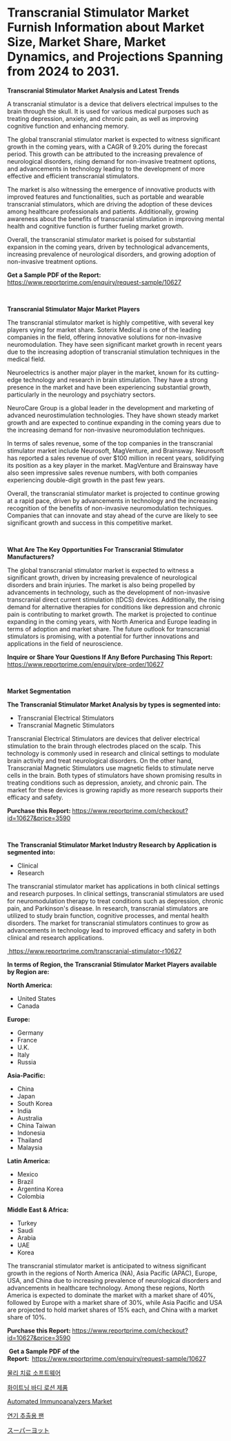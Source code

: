 <p><h1>Transcranial Stimulator Market Furnish Information about Market Size, Market Share, Market Dynamics, and Projections Spanning from 2024 to 2031.</h1></p><p><strong>Transcranial Stimulator Market Analysis and Latest Trends</strong></p>
<p><p>A transcranial stimulator is a device that delivers electrical impulses to the brain through the skull. It is used for various medical purposes such as treating depression, anxiety, and chronic pain, as well as improving cognitive function and enhancing memory.</p><p>The global transcranial stimulator market is expected to witness significant growth in the coming years, with a CAGR of 9.20% during the forecast period. This growth can be attributed to the increasing prevalence of neurological disorders, rising demand for non-invasive treatment options, and advancements in technology leading to the development of more effective and efficient transcranial stimulators.</p><p>The market is also witnessing the emergence of innovative products with improved features and functionalities, such as portable and wearable transcranial stimulators, which are driving the adoption of these devices among healthcare professionals and patients. Additionally, growing awareness about the benefits of transcranial stimulation in improving mental health and cognitive function is further fueling market growth.</p><p>Overall, the transcranial stimulator market is poised for substantial expansion in the coming years, driven by technological advancements, increasing prevalence of neurological disorders, and growing adoption of non-invasive treatment options.</p></p>
<p><strong>Get a Sample PDF of the Report:&nbsp;</strong> <a href="https://www.reportprime.com/enquiry/request-sample/10627">https://www.reportprime.com/enquiry/request-sample/10627</a></p>
<p>&nbsp;</p>
<p><strong>Transcranial Stimulator Major Market Players</strong></p>
<p><p>The transcranial stimulator market is highly competitive, with several key players vying for market share. Soterix Medical is one of the leading companies in the field, offering innovative solutions for non-invasive neuromodulation. They have seen significant market growth in recent years due to the increasing adoption of transcranial stimulation techniques in the medical field.</p><p>Neuroelectrics is another major player in the market, known for its cutting-edge technology and research in brain stimulation. They have a strong presence in the market and have been experiencing substantial growth, particularly in the neurology and psychiatry sectors.</p><p>NeuroCare Group is a global leader in the development and marketing of advanced neurostimulation technologies. They have shown steady market growth and are expected to continue expanding in the coming years due to the increasing demand for non-invasive neuromodulation techniques.</p><p>In terms of sales revenue, some of the top companies in the transcranial stimulator market include Neurosoft, MagVenture, and Brainsway. Neurosoft has reported a sales revenue of over $100 million in recent years, solidifying its position as a key player in the market. MagVenture and Brainsway have also seen impressive sales revenue numbers, with both companies experiencing double-digit growth in the past few years.</p><p>Overall, the transcranial stimulator market is projected to continue growing at a rapid pace, driven by advancements in technology and the increasing recognition of the benefits of non-invasive neuromodulation techniques. Companies that can innovate and stay ahead of the curve are likely to see significant growth and success in this competitive market.</p></p>
<p>&nbsp;</p>
<p><strong>What Are The Key Opportunities For Transcranial Stimulator Manufacturers?</strong></p>
<p><p>The global transcranial stimulator market is expected to witness a significant growth, driven by increasing prevalence of neurological disorders and brain injuries. The market is also being propelled by advancements in technology, such as the development of non-invasive transcranial direct current stimulation (tDCS) devices. Additionally, the rising demand for alternative therapies for conditions like depression and chronic pain is contributing to market growth. The market is projected to continue expanding in the coming years, with North America and Europe leading in terms of adoption and market share. The future outlook for transcranial stimulators is promising, with a potential for further innovations and applications in the field of neuroscience.</p></p>
<p><strong>Inquire or Share Your Questions If Any Before Purchasing This Report:</strong> <a href="https://www.reportprime.com/enquiry/pre-order/10627">https://www.reportprime.com/enquiry/pre-order/10627</a></p>
<p>&nbsp;</p>
<p><strong>Market Segmentation</strong></p>
<p><strong>The Transcranial Stimulator Market Analysis by types is segmented into:</strong></p>
<p><ul><li>Transcranial Electrical Stimulators</li><li>Transcranial Magnetic Stimulators</li></ul></p>
<p><p>Transcranial Electrical Stimulators are devices that deliver electrical stimulation to the brain through electrodes placed on the scalp. This technology is commonly used in research and clinical settings to modulate brain activity and treat neurological disorders. On the other hand, Transcranial Magnetic Stimulators use magnetic fields to stimulate nerve cells in the brain. Both types of stimulators have shown promising results in treating conditions such as depression, anxiety, and chronic pain. The market for these devices is growing rapidly as more research supports their efficacy and safety.</p></p>
<p><strong>Purchase this Report:&nbsp;</strong><a href="https://www.reportprime.com/checkout?id=10627&price=3590">https://www.reportprime.com/checkout?id=10627&price=3590</a></p>
<p>&nbsp;</p>
<p><strong>The Transcranial Stimulator Market Industry Research by Application is segmented into:</strong></p>
<p><ul><li>Clinical</li><li>Research</li></ul></p>
<p><p>The transcranial stimulator market has applications in both clinical settings and research purposes. In clinical settings, transcranial stimulators are used for neuromodulation therapy to treat conditions such as depression, chronic pain, and Parkinson's disease. In research, transcranial stimulators are utilized to study brain function, cognitive processes, and mental health disorders. The market for transcranial stimulators continues to grow as advancements in technology lead to improved efficacy and safety in both clinical and research applications.</p></p>
<p><a href="https://www.reportprime.com/transcranial-stimulator-r10627">&nbsp;https://www.reportprime.com/transcranial-stimulator-r10627</a></p>
<p><strong>In terms of Region, the Transcranial Stimulator Market Players available by Region are:</strong></p>
<p>
    <p> <strong> North America: </strong>
        <ul>
            <li>United States</li>
            <li>Canada</li>
        </ul>
        </p> 
    <p> <strong> Europe: </strong>
        <ul>
            <li>Germany</li>
            <li>France</li>
            <li>U.K.</li>
            <li>Italy</li>
            <li>Russia</li>
        </ul>
        </p> 
    <p> <strong> Asia-Pacific: </strong>
        <ul>
            <li>China</li>
            <li>Japan</li>
            <li>South Korea</li>
            <li>India</li>
            <li>Australia</li>
            <li>China Taiwan</li>
            <li>Indonesia</li>
            <li>Thailand</li>
            <li>Malaysia</li>
        </ul>
        </p> 
    <p> <strong> Latin America: </strong>
        <ul>
            <li>Mexico</li>
            <li>Brazil</li>
            <li>Argentina Korea</li>
            <li>Colombia</li>
        </ul>
        </p> 
    <p> <strong> Middle East & Africa: </strong>
        <ul>
            <li>Turkey</li>
            <li>Saudi</li>
            <li>Arabia</li>
            <li>UAE</li>
            <li>Korea</li>
        </ul>
    </p>
    </p>
<p><p>The transcranial stimulator market is anticipated to witness significant growth in the regions of North America (NA), Asia Pacific (APAC), Europe, USA, and China due to increasing prevalence of neurological disorders and advancements in healthcare technology. Among these regions, North America is expected to dominate the market with a market share of 40%, followed by Europe with a market share of 30%, while Asia Pacific and USA are projected to hold market shares of 15% each, and China with a market share of 10%.</p></p>
<p><strong>Purchase this Report: </strong><a href="https://www.reportprime.com/checkout?id=10627&price=3590">https://www.reportprime.com/checkout?id=10627&price=3590</a></p>
<p>&nbsp;<strong>Get a Sample PDF of the Report:&nbsp;&nbsp;</strong><a href="https://www.reportprime.com/enquiry/request-sample/10627">https://www.reportprime.com/enquiry/request-sample/10627</a></p>
<p><strong></strong></p>
<p><p><a href="https://github.com/Skyleitney456456/Market-Research-Report-List-1/blob/main/678134322005.md">물리 치료 소프트웨어</a></p><p><a href="https://medium.com/@earnesteidenreichja/%ED%9D%B0-%ED%94%BC%EB%B6%80%EC%9A%A9-%EB%B0%94%EB%94%94-%EB%A1%9C%EC%85%98-%EC%A0%9C%ED%92%88-%EC%8B%9C%EC%9E%A5-%EC%A7%80%ED%91%9C-%ED%95%B4%EB%8F%85-%EC%8B%9C%EC%9E%A5-%EC%A0%90%EC%9C%A0%EC%9C%A8-%ED%8A%B8%EB%A0%8C%EB%93%9C-%EB%B0%8F-%EC%84%B1%EC%9E%A5-%ED%8C%A8%ED%84%B4-84e677d758f0">화이트닝 바디 로션 제품</a></p><p><a href="https://github.com/yemakinde/Market-Research-Report-List-2/blob/main/automated-immunoanalyzers-market.md">Automated Immunoanalyzers Market</a></p><p><a href="https://medium.com/@josefarice/%ED%8C%AC%EC%9D%80-2024%EB%85%84%EB%B6%80%ED%84%B0-2031%EB%85%84%EA%B9%8C%EC%A7%80-%ED%99%98%EA%B8%B0-%EC%8B%9C%EC%9E%A5-%EC%A0%90%EC%9C%A0%EC%9C%A8-%EC%A7%84%ED%99%94%EC%99%80-%EC%8B%9C%EC%9E%A5-%EC%84%B1%EC%9E%A5-%EC%B6%94%EC%84%B8%EB%A5%BC-%EB%94%B0%EB%9D%BC%EA%B0%91%EB%8B%88%EB%8B%A4-ac3814d34716">연기 추출용 팬</a></p><p><a href="https://github.com/cnnriuez22368/Market-Research-Report-List-1/blob/main/613937124110.md">スーパーヨット</a></p></p>